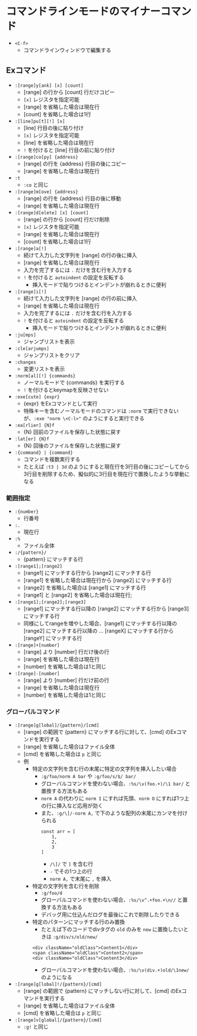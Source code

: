 # コマンドラインモードのマイナーコマンド

- `<C-f>`
    - コマンドラインウィンドウで編集する


## Exコマンド

- `:[range]y[ank] [x] [count]`
    - [range] の行から [count] 行だけコピー
    - `[x]` レジスタを指定可能
    - [range] を省略した場合は現在行
    - [count] を省略した場合は1行
- `:[line]pu[t][!] [x]`
    - [line] 行目の後に貼り付け
    - `[x]` レジスタを指定可能
    - [line] を省略した場合は現在行
    - `!` を付けると [line] 行目の前に貼り付け
- `:[range]co[py] {address}`
    - [range] の行を {address} 行目の後にコピー
    - [range] を省略した場合は現在行
- `:t`
    - `:co` と同じ
- `:[range]m[ove] {address}`
    - [range] の行を {address} 行目の後に移動
    - [range] を省略した場合は現在行
- `:[range]d[elete] [x] [count]`
    - [range] の行から [count] 行だけ削除
    - `[x]` レジスタを指定可能
    - [range] を省略した場合は現在行
    - [count] を省略した場合は1行
- `:[range]a[!]`
    - 続けて入力した文字列を [range] の行の後に挿入
    - [range] を省略した場合は現在行
    - 入力を完了するには `.` だけを含む行を入力する
    - `!` を付けると `autoindent` の設定を反転する
        - 挿入モードで貼りつけるとインデントが崩れるときに便利
- `:[range]i[!]`
    - 続けて入力した文字列を [range] の行の前に挿入
    - [range] を省略した場合は現在行
    - 入力を完了するには `.` だけを含む行を入力する
    - `!` を付けると `autoindent` の設定を反転する
        - 挿入モードで貼りつけるとインデントが崩れるときに便利
- `:ju[mps]`
    - ジャンプリストを表示
- `:cle[arjumps]`
    - ジャンプリストをクリア
- `:changes`
    - 変更リストを表示
- `:norm[al][!] {commands}`
    - ノーマルモードで {commands} を実行する
    - `!` を付けるとkeymapを反映させない
- `:exe[cute] {expr}`
    - {expr} をExコマンドとして実行
    - 特殊キーを含むノーマルモードのコマンドは `:norm` で実行できないが、`:exe "norm \<C-l>"` のようにすると実行できる
- `:ea[rlier] {N}f`
    - {N} 回前のファイルを保存した状態に戻す
- `:lat[er] {N}f`
    - {N} 回後のファイルを保存した状態に戻す
- `:{command} | {command}`
    - コマンドを複数実行する
    - たとえば `:t3 | 3d` のようにすると現在行を3行目の後にコピーしてから3行目を削除するため、擬似的に3行目を現在行で置換したような挙動になる


### 範囲指定

- `:{number}`
    - 行番号
- `:.`
    - 現在行
- `:%`
    - ファイル全体
- `:/{pattern}/`
    - {pattern} にマッチする行
- `:[range1];[range2]`
    - [range1] にマッチする行から [range2] にマッチする行
    - [range1] を省略した場合は現在行から [range2] にマッチする行
    - [range2] を省略した場合は [range1] にマッチする行
    - [range1] と [range2] を省略した場合は現在行;
- `:[range1];[range2];[range3]`
    - [range1] にマッチする行以降の [range2] にマッチする行から [range3] にマッチする行
    - 同様にしてrangeを増やした場合、[range1] にマッチする行以降の [range2] にマッチする行以降の ... [rangeX] にマッチする行から [rangeY] にマッチする行
- `:[range]+[number]`
    - [range] より [number] 行だけ後の行
    - [range] を省略した場合は現在行
    - [number] を省略した場合は1と同じ
- `:[range]-[number]`
    - [range] より [number] 行だけ前の行
    - [range] を省略した場合は現在行
    - [number] を省略した場合は1と同じ


### グローバルコマンド

- `:[range]g[lobal]/{pattern}/[cmd]`
    - [range] の範囲で {pattern} にマッチする行に対して、[cmd] のExコマンドを実行する
    - [range] を省略した場合はファイル全体
    - [cmd] を省略した場合は `p` と同じ
    - 例
        - 特定の文字列を含む行の末尾に特定の文字列を挿入したい場合
            - `:g/foo/norm A bar` や `:g/foo/s/$/ bar/`
            - グローバルコマンドを使わない場合、`:%s/\v(foo.+)/\1 bar/` と置換する方法もある
            - `norm A` の代わりに `norm I` にすれば先頭、`norm O` にすれば1つ上の行に挿入など応用が効く
            - また、`:g/\]/-norm A,` で下のような配列の末尾にカンマを付けられる
                ```
                const arr = [
                    1,
                    2,
                    3
                ]
                ```
                - `/\]/` で `]` を含む行
                - `-` でその1つ上の行
                - `norm A,` で末尾に `,` を挿入
        - 特定の文字列を含む行を削除
            - `:g/foo/d`
            - グローバルコマンドを使わない場合、`:%s/\v^.+foo.+\n//` と置換する方法もある
            - デバッグ用に仕込んだログを最後にこれで削除したりできる
        - 特定のパターンにマッチする行のみ置換
            - たとえば下のコードでdivタグの `old` のみを `new` に置換したいときは `:g/div/s/old/new/`
            ```
            <div className="oldClass">Content1</div>
            <span className="oldClass">Content2</span>
            <div className="oldClass">Content3</div>
            ```
            - グローバルコマンドを使わない場合、`:%s/\v(div.+)old/\1new/` のようになる
- `:[range]g[lobal]!/{pattern}/[cmd]`
    - [range] の範囲で {pattern} にマッチしない行に対して、[cmd] のExコマンドを実行する
    - [range] を省略した場合はファイル全体
    - [cmd] を省略した場合は `p` と同じ
- `:[range]v[global]/{pattern}/[cmd]`
    - `:g!` と同じ
